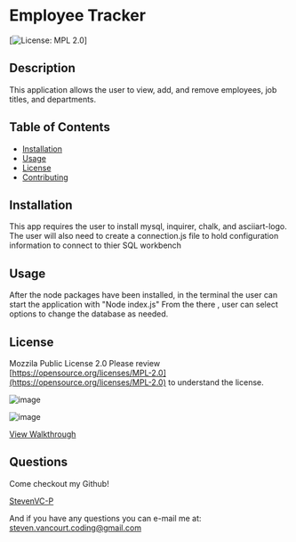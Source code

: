 
# Employee Tracker

[![License: MPL 2.0](https://img.shields.io/badge/License-MPL%202.0-brightgreen.svg)]

## Description
This application allows the user to view, add, and remove employees, job titles, and departments.

##  Table of Contents

* [Installation](#Installation)
* [Usage](#Usage)
* [License](#License)
* [Contributing](#Contributing)

## Installation
This app requires the user to install mysql, inquirer, chalk, and asciiart-logo.  The user will also need to create a connection.js file to hold configuration information to connect to thier SQL workbench

## Usage
After the node packages have been installed, in the terminal the user can start the application with "Node index.js"  From the there , user can select options to change the database as needed.

## License
Mozzila Public License 2.0
Please review [https://opensource.org/licenses/MPL-2.0](https://opensource.org/licenses/MPL-2.0) to understand the license.

![image](https://user-images.githubusercontent.com/77998885/114654243-5db0a680-9caf-11eb-8766-788c376bd2cc.png)

![image](https://user-images.githubusercontent.com/77998885/114654299-7de06580-9caf-11eb-9bda-46a153930334.png)

[View Walkthrough](https://drive.google.com/file/d/1x1iMiI_4Pdq2oG5DqRJtYmbK31BzztcM/view)

## Questions
Come checkout my Github!

[StevenVC-P](https://www.github/StevenVC-P)

And if you have any questions you can e-mail me at:
[steven.vancourt.coding@gmail.com](steven.vancourt.coding@gmail.com)
